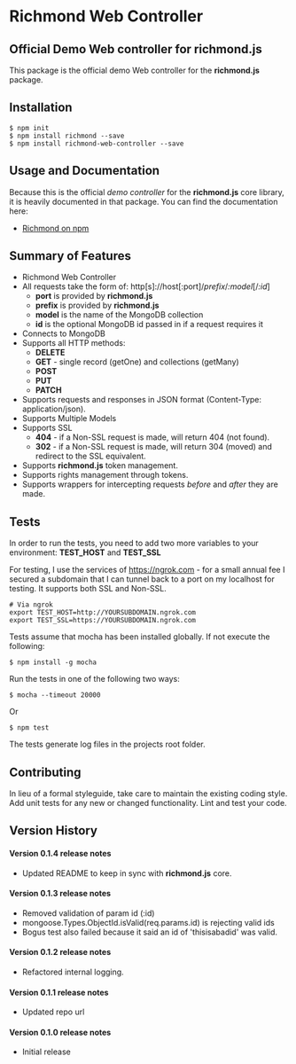 Richmond Web Controller
========================

Official Demo Web controller for richmond.js
-----------------------------------------------

This package is the official demo Web controller for the __richmond.js__ package.

## Installation

    $ npm init
    $ npm install richmond --save
    $ npm install richmond-web-controller --save

## Usage and Documentation

Because this is the official *demo controller* for the __richmond.js__ core library, it is heavily documented in that package.
You can find the documentation here:

* [Richmond on npm](https://www.npmjs.com/package/richmond) 

## Summary of Features

* Richmond Web Controller
* All requests take the form of: http[s]://host[:port]/*prefix*/*:model*[/*:id*]
    * __port__ is provided by __richmond.js__
    * __prefix__ is provided by __richmond.js__
    * __model__ is the name of the MongoDB collection
    * __id__ is the optional MongoDB id passed in if a request requires it
* Connects to MongoDB
* Supports all HTTP methods:
    * __DELETE__
    * __GET__ - single record (getOne) and collections (getMany)
    * __POST__
    * __PUT__
    * __PATCH__
* Supports requests and responses in JSON format (Content-Type: application/json).
* Supports Multiple Models
* Supports SSL
    * __404__ - if a Non-SSL request is made, will return 404 (not found).
    * __302__ - if a Non-SSL request is made, will return 304 (moved) and redirect to the SSL equivalent.
* Supports __richmond.js__ token management.
* Supports rights management through tokens.
* Supports wrappers for intercepting requests *before* and *after* they are made.
    
## Tests

In order to run the tests, you need 
to add two more variables to your environment: __TEST_HOST__ and __TEST_SSL__

For testing, I use the services of https://ngrok.com - for a small annual fee I secured a subdomain
that I can tunnel back to a port on my localhost for testing.  It supports both SSL and Non-SSL.

    # Via ngrok
    export TEST_HOST=http://YOURSUBDOMAIN.ngrok.com
    export TEST_SSL=https://YOURSUBDOMAIN.ngrok.com

Tests assume that mocha has been installed globally.  If not execute the following:

    $ npm install -g mocha

Run the tests in one of the following two ways:

    $ mocha --timeout 20000
    
Or

    $ npm test

The tests generate log files in the projects root folder.

## Contributing

In lieu of a formal styleguide, take care to maintain the existing coding style.
Add unit tests for any new or changed functionality. Lint and test your code.

## Version History

#### Version 0.1.4 release notes

* Updated README to keep in sync with __richmond.js__ core.

#### Version 0.1.3 release notes

* Removed validation of param id (:id)
* mongoose.Types.ObjectId.isValid(req.params.id) is rejecting valid ids
* Bogus test also failed because it said an id of 'thisisabadid' was valid.

#### Version 0.1.2 release notes

* Refactored internal logging.

#### Version 0.1.1 release notes

* Updated repo url

#### Version 0.1.0 release notes

* Initial release

